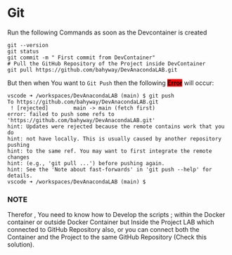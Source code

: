# Git

Run the following Commands as soon as the Devcontainer is created

```git
git --version
git status
git commit -m " First commit from DevContainer"
# Pull the GitHub Repository of the Project inside DevContainer
git pull https://github.com/bahyway/DevAnacondaLAB.git
```

But then when You want to `Git Push` then the following <mark style="background-color:red;">**Error**</mark> will occur:

```git
vscode ➜ /workspaces/DevAnacondaLAB (main) $ git push
To https://github.com/bahyway/DevAnacondaLAB.git
 ! [rejected]        main -> main (fetch first)
error: failed to push some refs to 'https://github.com/bahyway/DevAnacondaLAB.git'
hint: Updates were rejected because the remote contains work that you do
hint: not have locally. This is usually caused by another repository pushing
hint: to the same ref. You may want to first integrate the remote changes
hint: (e.g., 'git pull ...') before pushing again.
hint: See the 'Note about fast-forwards' in 'git push --help' for details.
vscode ➜ /workspaces/DevAnacondaLAB (main) $ 
```

### **NOTE**

Therefor , You need to know how to Develop the scripts ; within the Docker container or outside Docker Container but Inside the Project LAB which connected to GitHub Repository also, or you can connect both the Container and the Project to the same GitHub Repository (Check this solution).
